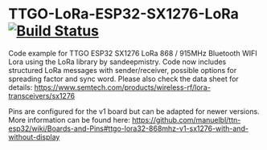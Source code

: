 # TTGO-LoRa-ESP32-SX1276-LoRa  [![Build Status](https://travis-ci.org/Schm1tz1/TTGO-LoRa-ESP32-SX1276-LoRa.svg?branch=master)](https://travis-ci.org/Schm1tz1/TTGO-LoRa-ESP32-SX1276-LoRa)
Code example for TTGO ESP32 SX1276 LoRa 868 / 915MHz Bluetooth WIFI Lora using the LoRa library by sandeepmistry.
Code now includes structured LoRa messages with sender/receiver, possible options for spreading factor and sync word. Please also check the data sheet for details: https://www.semtech.com/products/wireless-rf/lora-transceivers/sx1276

Pins are configured for the v1 board but can be adapted for newer versions. 
More information can be found here: https://github.com/manuelbl/ttn-esp32/wiki/Boards-and-Pins#ttgo-lora32-868mhz-v1-sx1276-with-and-without-display
